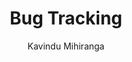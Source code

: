 ---
is_programmatic_layout_7: true
draft: false
title: "Bug Tracking"
snippet: "Bug Tracking"
image:
  src: /images/pseo/bug-tracking.jpg
  alt: "Bug management process, project template, project management, team collaboration, productivity, task management"
publishDate: 2024-12-30
category: ""
author: "Kavindu Mihiranga"
tags:
  - "Teamplates"
  - "ProjectManagement"
  - "Team"
  - "Collaboration"
useCase: "Bug management process"
labels: ["Fixed","Regression","Duplicate","UI/UX Bug","Awaiting review","Critical","Ready for Dev","Documentation","Fixing"]
phases: ["Backlog","Development work","Incoming","Testing & Review","Resolved"]
tasks: ["Testing and Verification","Bug Prioritization","Bug Reporting","Bug Assignment","Bug Closure","Documentation","Reporting"]
description: "The “Bug Tracking” project template is a versatile solution meticulously designed to streamline and enhance the bug management processes of businesses across diverse industries. This template is especially valuable for organizations that rely on software development, IT services, or digital product management. It provides a structured and efficient approach to tracking, resolving, and improving software issues."
related: ["construction","digital-marketing-campaign","social-media-campaign","software-development"]
---